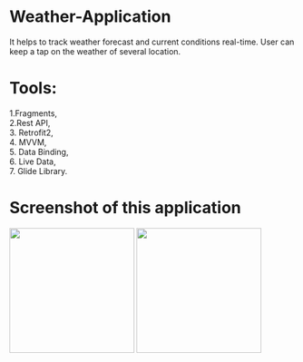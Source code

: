 # Weather-Application
It helps to track weather forecast and current conditions real-time. User can keep a tap on the weather of several location.
# Tools:
1.Fragments,</br>
2.Rest API,</br>
3. Retrofit2,</br>
4. MVVM, </br>
5. Data Binding,</br>
6. Live Data,</br>
7. Glide Library.</br>
# Screenshot of this application


<p float="left" >
<img src="https://user-images.githubusercontent.com/59121881/174301149-a883192a-63a0-4abd-b941-92b3fd8ac19e.jpg" width="220"/>
<img src="https://user-images.githubusercontent.com/59121881/174301160-ecf9f4b3-5d79-49cf-af83-6b81ceb39189.jpg" width="220"/>
</p>
